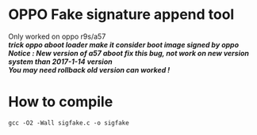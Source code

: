 # OPPO Fake signature append tool
Only worked on oppo r9s/a57    
***trick oppo aboot loader make it consider boot image signed by oppo***    
***Notice : New version of a57 aboot fix this bug, not work on new version system than 2017-1-14 version***    
***You may need rollback old version can worked !***    
# How to compile
```
gcc -O2 -Wall sigfake.c -o sigfake
```
